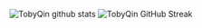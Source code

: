
![TobyQin github stats](https://github-readme-stats.vercel.app/api?username=tobyqin&show_icons=true&theme=react) ![TobyQin GitHub Streak](https://github-readme-streak-stats.herokuapp.com/?user=tobyqin&theme=react)

